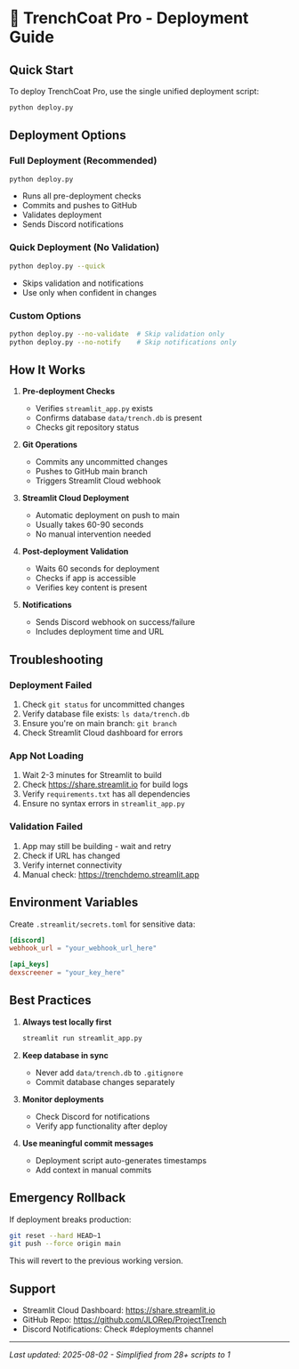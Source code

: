 # 🚀 TrenchCoat Pro - Deployment Guide

## Quick Start

To deploy TrenchCoat Pro, use the single unified deployment script:

```bash
python deploy.py
```

## Deployment Options

### Full Deployment (Recommended)
```bash
python deploy.py
```
- Runs all pre-deployment checks
- Commits and pushes to GitHub
- Validates deployment
- Sends Discord notifications

### Quick Deployment (No Validation)
```bash
python deploy.py --quick
```
- Skips validation and notifications
- Use only when confident in changes

### Custom Options
```bash
python deploy.py --no-validate  # Skip validation only
python deploy.py --no-notify    # Skip notifications only
```

## How It Works

1. **Pre-deployment Checks**
   - Verifies `streamlit_app.py` exists
   - Confirms database `data/trench.db` is present
   - Checks git repository status

2. **Git Operations**
   - Commits any uncommitted changes
   - Pushes to GitHub main branch
   - Triggers Streamlit Cloud webhook

3. **Streamlit Cloud Deployment**
   - Automatic deployment on push to main
   - Usually takes 60-90 seconds
   - No manual intervention needed

4. **Post-deployment Validation**
   - Waits 60 seconds for deployment
   - Checks if app is accessible
   - Verifies key content is present

5. **Notifications**
   - Sends Discord webhook on success/failure
   - Includes deployment time and URL

## Troubleshooting

### Deployment Failed
1. Check `git status` for uncommitted changes
2. Verify database file exists: `ls data/trench.db`
3. Ensure you're on main branch: `git branch`
4. Check Streamlit Cloud dashboard for errors

### App Not Loading
1. Wait 2-3 minutes for Streamlit to build
2. Check https://share.streamlit.io for build logs
3. Verify `requirements.txt` has all dependencies
4. Ensure no syntax errors in `streamlit_app.py`

### Validation Failed
1. App may still be building - wait and retry
2. Check if URL has changed
3. Verify internet connectivity
4. Manual check: https://trenchdemo.streamlit.app

## Environment Variables

Create `.streamlit/secrets.toml` for sensitive data:
```toml
[discord]
webhook_url = "your_webhook_url_here"

[api_keys]
dexscreener = "your_key_here"
```

## Best Practices

1. **Always test locally first**
   ```bash
   streamlit run streamlit_app.py
   ```

2. **Keep database in sync**
   - Never add `data/trench.db` to `.gitignore`
   - Commit database changes separately

3. **Monitor deployments**
   - Check Discord for notifications
   - Verify app functionality after deploy

4. **Use meaningful commit messages**
   - Deployment script auto-generates timestamps
   - Add context in manual commits

## Emergency Rollback

If deployment breaks production:
```bash
git reset --hard HEAD~1
git push --force origin main
```

This will revert to the previous working version.

## Support

- Streamlit Cloud Dashboard: https://share.streamlit.io
- GitHub Repo: https://github.com/JLORep/ProjectTrench
- Discord Notifications: Check #deployments channel

---

*Last updated: 2025-08-02 - Simplified from 28+ scripts to 1*